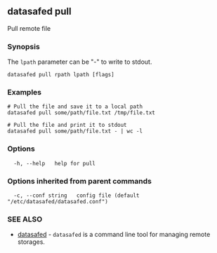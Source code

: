## datasafed pull

Pull remote file

### Synopsis

The `lpath` parameter can be "-" to write to stdout.

```
datasafed pull rpath lpath [flags]
```

### Examples

```
# Pull the file and save it to a local path
datasafed pull some/path/file.txt /tmp/file.txt

# Pull the file and print it to stdout
datasafed pull some/path/file.txt - | wc -l
```

### Options

```
  -h, --help   help for pull
```

### Options inherited from parent commands

```
  -c, --conf string   config file (default "/etc/datasafed/datasafed.conf")
```

### SEE ALSO

* [datasafed](datasafed.md)	 - `datasafed` is a command line tool for managing remote storages.

